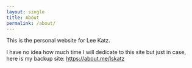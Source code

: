 ```yaml
---
layout: single 
title: About
permalink: /about/
---
```


This is the personal website for Lee Katz.

I have no idea how much time I will dedicate to this site but just in case, here is my backup site: https://about.me/lskatz
